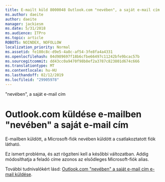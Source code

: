 ```yaml
---
title: E-mailt küld 8000048 Outlook.com "nevében", a saját e-mail cím
ms.author: daeite
author: daeite
manager: jackiesm
ms.date: 5/31/2018
ms.audience: ITPro
ms.topic: article
ROBOTS: NOINDEX, NOFOLLOW
localization_priority: Normal
ms.assetid: fe180c8c-d9e5-4a8c-af54-3fe8fa4a4331
ms.openlocfilehash: 04d989697f18b6cfbe66497c11242bfe9bcac57b
ms.sourcegitcommit: dd43cc0a9470f98b8ef2a3787c823801d674c666
ms.translationtype: MT
ms.contentlocale: hu-HU
ms.lasthandoff: 02/12/2019
ms.locfileid: "29905978"
---
```

"nevében", a saját e-mail cím

# <a name="outlookcom-sends-email-on-behalf-of-my-email-address"></a>Outlook.com küldése e-mailben "nevében" a saját e-mail cím

E-mailben küldött, a Microsoft-fiók nevében küldött a csatlakoztatott fiók látható.
  
Ez ismert probléma, és azt rögzíteni kell a későbbi változatban. Addig módosíthatja a feladó címe azonos az elsődleges Microsoft-fiók alias.
  
További tudnivalókért lásd: [Outlook.com "nevében" a saját e-mail cím e-mail küldése](https://go.microsoft.com/fwlink/p/?linkid=2001600&amp;clcid=0x409).
  


